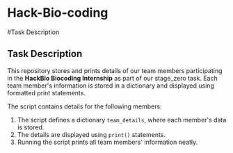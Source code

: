 # Hack-Bio-coding
#Task Description 
## Task Description 
This repository stores and prints details of our team members participating in the **HackBio Biocoding Internship** as part of our stage_zero task. 
Each team member's information is stored in a dictionary and displayed using formatted print statements.

The script contains details for the following members:
1. The script defines a dictionary `team_details`, where each member's data is stored.
2. The details are displayed using `print()` statements.
3. Running the script prints all team members' information neatly.
